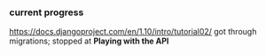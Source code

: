 ### current progress
https://docs.djangoproject.com/en/1.10/intro/tutorial02/
got through migrations; stopped at **Playing with the API**
